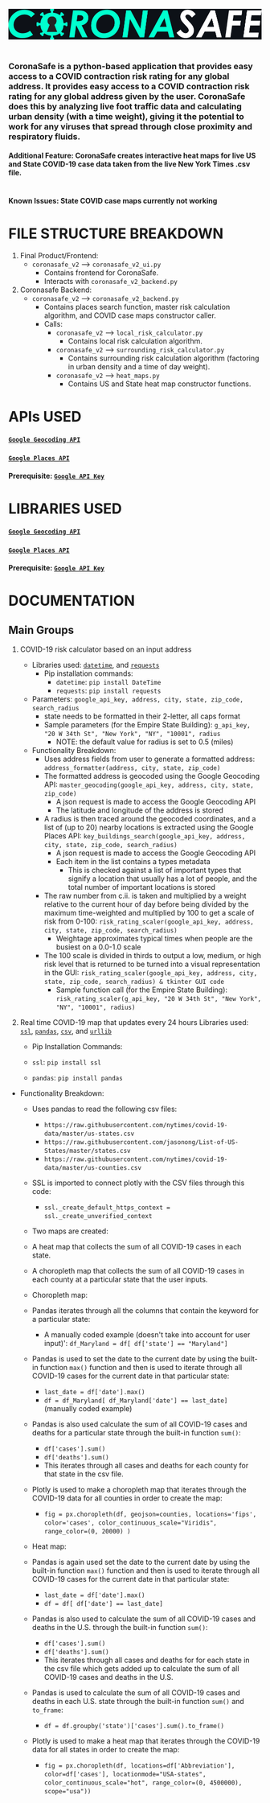 ![alt text](https://github.com/GeneralCoder365/coronasafe/blob/main/coronasafe_v2/coronasafe_full_logo_black_background.png)
#
### **CoronaSafe is a python-based application that provides easy access to a COVID contraction risk rating for any global address. It provides easy access to a COVID contraction risk rating for any global address given by the user. CoronaSafe does this by analyzing live foot traffic data and calculating urban density (with a time weight), giving it the potential to work for any viruses that spread through close proximity and respiratory fluids.**
#### **Additional Feature: CoronaSafe creates interactive heat maps for live US and State COVID-19 case data taken from the live New York Times .csv file.**
#
#### **Known Issues**: **State COVID case maps currently not working**
#
# **FILE STRUCTURE BREAKDOWN**
1. Final Product/Frontend:
    - `coronasafe_v2` --> `coronasafe_v2_ui.py`
        - Contains frontend for CoronaSafe.
        - Interacts with `coronasafe_v2_backend.py`
2. Coronasafe Backend:
    - `coronasafe_v2` --> `coronasafe_v2_backend.py`
        - Contains places search function, master risk calculation algorithm, and COVID case maps constructor caller.
        - Calls:
            - `coronasafe_v2` --> `local_risk_calculator.py`
                - Contains local risk calculation algorithm.
            - `coronasafe_v2` --> `surrounding_risk_calculator.py`
                - Contains surrounding risk calculation algorithm (factoring in urban density and a time of day weight).
            - `coronasafe_v2` --> `heat_maps.py`
                - Contains US and State heat map constructor functions.
        
#
# **APIs USED**
#### [`Google Geocoding API`](https://developers.google.com/maps/documentation/geocoding/overview)
#### [`Google Places API`](https://developers.google.com/maps/documentation/places/web-service/overview)
#### **Prerequisite**: [`Google API Key`](https://developers.google.com/maps/documentation/javascript/get-api-key)
#
# **LIBRARIES USED**
#### [`Google Geocoding API`](https://developers.google.com/maps/documentation/geocoding/overview)
#### [`Google Places API`](https://developers.google.com/maps/documentation/places/web-service/overview)
#### **Prerequisite**: [`Google API Key`](https://developers.google.com/maps/documentation/javascript/get-api-key)
#
# **DOCUMENTATION**
## **Main Groups**
1. COVID-19 risk calculator based on an input address
    - Libraries used: [`datetime`](https://docs.python.org/3/library/datetime.html), and [`requests`](https://pypi.org/project/requests/)
        - Pip installation commands:
            - `datetime`: `pip install DateTime`
            - `requests`: `pip install requests`
    - Parameters: `google_api_key, address, city, state, zip_code, search_radius`
        - state needs to be formatted in their 2-letter, all caps format
        - Sample parameters (for the Empire State Building): `g_api_key, "20 W 34th St", "New York", "NY", "10001", radius`
            - NOTE: the default value for radius is set to 0.5 (miles)
    - Functionality Breakdown:
        - Uses address fields from user to generate a formatted address: `address_formatter(address, city, state, zip_code)`
        - The formatted address is geocoded using the Google Geocoding API: `master_geocoding(google_api_key, address, city, state, zip_code)`
            - A json request is made to access the Google Geocoding API
            - The latitude and longitude of the address is stored
        - A radius is then traced around the geocoded coordinates, and a list of (up to 20) nearby locations is extracted using the Google Places API: `key_buildings_search(google_api_key, address, city, state, zip_code, search_radius)`
            - A json request is made to access the Google Geocoding API
            - Each item in the list contains a types metadata
                - This is checked against a list of important types that signify a location that usually has a lot of people, and the total number of important locations is stored
        - The raw number from c.ii. is taken and multiplied by a weight relative to the current hour of day before being divided by the maximum time-weighted and multiplied by 100 to get a scale of risk from 0-100: `risk_rating_scaler(google_api_key, address, city, state, zip_code, search_radius)`
            - Weightage approximates typical times when people are the busiest on a  0.0-1.0 scale
        - The 100 scale is divided in thirds to output a low, medium, or high risk level that is returned to be turned into a visual representation in the GUI: `risk_rating_scaler(google_api_key, address, city, state, zip_code, search_radius) & tkinter GUI code`
            - Sample function call (for the Empire State Building): `risk_rating_scaler(g_api_key, "20 W 34th St", "New York", "NY", "10001", radius)`
2. Real time COVID-19 map that updates every 24 hours
  Libraries used: [`ssl`](https://docs.python.org/3/library/ssl.html), [`pandas`](https://pandas.pydata.org/), [`csv`](https://docs.python.org/3/library/csv.html), and [`urllib`](https://docs.python.org/3/library/urllib.html#module-urllib)

    * Pip Installation Commands:

    * `ssl`: `pip install ssl`
    * `pandas`: `pip install pandas`
  * Functionality Breakdown:

    * Uses pandas to read the following csv files:

        * ``https://raw.githubusercontent.com/nytimes/covid-19-data/master/us-states.csv``
        * `https://raw.githubusercontent.com/jasonong/List-of-US-States/master/states.csv`
        * `https://raw.githubusercontent.com/nytimes/covid-19-data/master/us-counties.csv`
       
    * SSL is imported to connect plotly with the CSV files through this code:
        * ``ssl._create_default_https_context = ssl._create_unverified_context``
    
    * Two maps are created:

    * A heat map that collects the sum of all COVID-19 cases in each state.
    * A choropleth map that collects the sum of all COVID-19 cases in each county at a particular state that the user inputs.
    
    * Choropleth map:
    * Pandas iterates through all the columns that contain the keyword for a particular state:
      * A manually coded example (doesn't take into account for user input)': ``df_Maryland = df[ df['state'] == "Maryland"]``
    * Pandas is used to set the date to the current date by using the built-in  function `max()` function and then is used to iterate through all COVID-19 cases for the current date in that particular state:
      * `last_date = df['date'].max()`
      * `df = df_Maryland[ df_Maryland['date'] == last_date]` (manually coded example)
    * Pandas is also used calculate the sum of all COVID-19 cases and deaths for a particular state through the built-in function `sum()`:
      * `df['cases'].sum()`
      * `df['deaths'].sum()`
      * This iterates through all cases and deaths for each county for that state in the csv file.
    * Plotly is used to make a choropleth map that iterates through the COVID-19 data for all counties in order to create the map:
      * `fig = px.choropleth(df, geojson=counties, locations='fips', color='cases', color_continuous_scale="Viridis", range_color=(0, 20000) )`
      
    * Heat map:
    * Pandas is again used set the date to the current date by using the built-in  function `max()` function and then is used to iterate through all COVID-19 cases for the current date in that particular state:

      * `last_date = df['date'].max()`
      * `df = df[ df['date'] == last_date]`
    * Pandas is also used to calculate the sum of all COVID-19 cases and deaths in the U.S. through the built-in function `sum()`:

      * `df['cases'].sum()`
      * `df['deaths'].sum()`
      * This iterates through all cases and deaths for for each state in the csv file which gets added up to calculate the sum of all COVID-19 cases and deaths in the U.S.
    * Pandas is used to calculate the sum of all COVID-19 cases and deaths in each U.S. state through the built-in function `sum()` and `to_frame`:

      * `df = df.groupby('state')['cases'].sum().to_frame()`
    * Plotly is used to make a heat map that iterates through the COVID-19 data for all states in order to create the map:

      * `fig = px.choropleth(df, locations=df['Abbreviation'], color=df['cases'], locationmode="USA-states", color_continuous_scale="hot", range_color=(0, 4500000), scope="usa"))`

